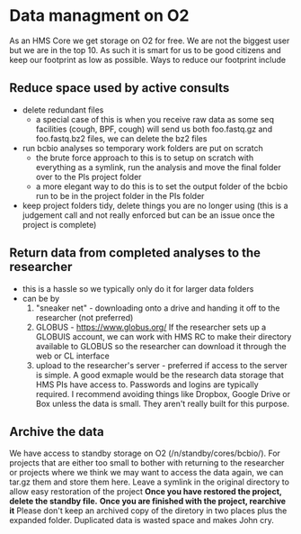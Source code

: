 # Data managment on O2

As an HMS Core we get storage on O2 for free. We are not the biggest user but we are in the top 10. As such it is smart for us to be good citizens and keep our footprint as low as possible. Ways to reduce our footprint include
## Reduce space used by active consults
* delete redundant files 
  * a special case of this is when you receive raw data as some seq facilities (cough, BPF, cough) will send us both foo.fastq.gz and foo.fastq.bz2 files, we can delete the bz2 files
* run bcbio analyses so temporary work folders are put on scratch 
  * the brute force approach to this is to setup on scratch with everything as a symlink, run the analysis and move the final folder over to the PIs project folder
  * a more elegant way to do this is to set the output folder of the bcbio run to be in the project folder in the PIs folder
* keep project folders tidy, delete things you are no longer using (this is a judgement call and not really enforced but can be an issue once the project is complete)
## Return data from completed analyses to the researcher
* this is a hassle so we typically only do it for larger data folders
* can be by
  1) "sneaker net" - downloading onto a drive and handing it off to the researcher (not preferred)
  2) GLOBUS - https://www.globus.org/ If the researcher sets up a GLOBUIS account, we can work with HMS RC to make their directory available to GLOBUS so the researcher can download it through the web or CL interface
  3) upload to the researcher's server - preferred if access to the server is simple. A good exmaple would be the research data storage that HMS PIs have access to. Passwords and logins are typically required.
I recommend avoiding things like Dropbox, Google Drive or Box unless the data is small. They aren't really built for this purpose.
## Archive the data
We have access to standby storage on O2 (/n/standby/cores/bcbio/). For projects that are either too small to bother with returning to the researcher or projects where we think we may want to access the data again, we can tar.gz them and store them here. Leave a symlink in the original directory to allow easy restoration of the project 
**Once you have restored the project, delete the standby file.**
**Once you are finished with the project, rearchive it**
Please don't keep an archived copy of the diretory in two places plus the expanded folder. Duplicated data is wasted space and makes John cry.
